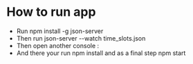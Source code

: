 # How to run app
 - Run npm install -g json-server
 - Then run  json-server --watch time_slots.json
 - Then open another console : 
 - And there your run npm install and as a final step npm start
